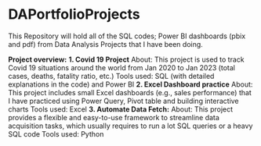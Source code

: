 # DAPortfolioProjects
This Repository will hold all of the SQL codes; Power BI dashboards (pbix and pdf) from Data Analysis Projects that I have been doing.

**Project overview:**
**1. Covid 19 Project**
About: This project is used to track Covid 19 situations around the world from Jan 2020 to Jan 2023 (total cases, deaths, fatality ratio, etc.)
Tools used: SQL (with detailed explanations in the code) and Power BI
**2. Excel Dashboard practice**
 About: This project includes small Excel dashboards (e.g., sales performance) that I have practiced using Power Query, Pivot table and building interactive charts
 Tools used: Excel
 **3. Automate Data Fetch:**
 About: This project provides a flexible and easy-to-use framework to streamline data acquisition tasks, which usually requires to run a lot SQL queries or a heavy SQL code
 Tools used: Python
